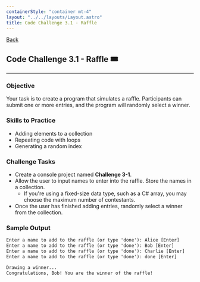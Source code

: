 ```yaml
---
containerStyle: "container mt-4"
layout: "../../layouts/Layout.astro"
title: Code Challenge 3.1 - Raffle
---
```


<a href="/code-challenges/" class="btn btn-sm btn-outline-light mb-3">
  <i class="si-arrow-left"></i> Back
</a>

## Code Challenge 3.1 - Raffle 🎟️

---

### Objective

Your task is to create a program that simulates a raffle. Participants can submit one or more entries, and the program will randomly select a winner.

### Skills to Practice

- Adding elements to a collection
- Repeating code with loops
- Generating a random index

### Challenge Tasks

- Create a console project named **Challenge 3-1**.
- Allow the user to input names to enter into the raffle. Store the names in a collection.
    - If you're using a fixed-size data type, such as a C# array, you may choose the maximum number of contestants.
- Once the user has finished adding entries, randomly select a winner from the collection.

### Sample Output

```txt
Enter a name to add to the raffle (or type 'done'): Alice [Enter]
Enter a name to add to the raffle (or type 'done'): Bob [Enter]
Enter a name to add to the raffle (or type 'done'): Charlie [Enter]
Enter a name to add to the raffle (or type 'done'): done [Enter]

Drawing a winner...
Congratulations, Bob! You are the winner of the raffle!
```
